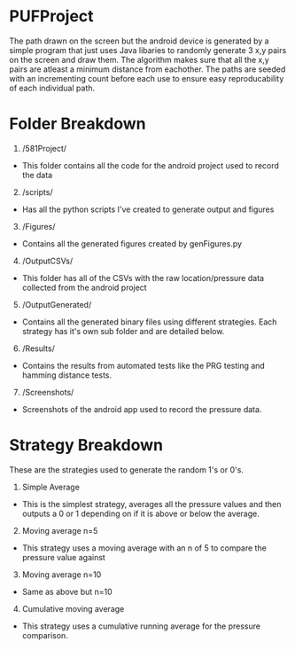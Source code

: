 # PUFProject
The path drawn on the screen but the android device is generated by a simple program
that just uses Java libaries to randomly generate 3 x,y pairs on the screen and draw them.
The algorithm makes sure that all the x,y pairs are atleast a minimum distance from eachother.
The paths are seeded with an incrementing count before each use to ensure easy reproducability
of each individual path.

# Folder Breakdown
1. /581Project/
  * This folder contains all the code for the android project used to record the data
2. /scripts/
  * Has all the python scripts I've created to generate output and figures
3. /Figures/
  * Contains all the generated figures created by genFigures.py
4. /OutputCSVs/
  * This folder has all of the CSVs with the raw location/pressure data collected from the android project
5. /OutputGenerated/
  * Contains all the generated binary files using different strategies. Each strategy has it's own sub folder and are detailed below.
6. /Results/
  * Contains the results from automated tests like the PRG testing and hamming distance tests.
7. /Screenshots/
  * Screenshots of the android app used to record the pressure data.

# Strategy Breakdown
These are the strategies used to generate the random 1's or 0's.
1. Simple Average
  * This is the simplest strategy, averages all the pressure values and then outputs a 0 or 1 depending on if it is above or below the average.
2. Moving average n=5
  * This strategy uses a moving average with an n of 5 to compare the pressure value against
3. Moving average n=10
  * Same as above but n=10
4. Cumulative moving average
  * This strategy uses a cumulative running average for the pressure comparison.

